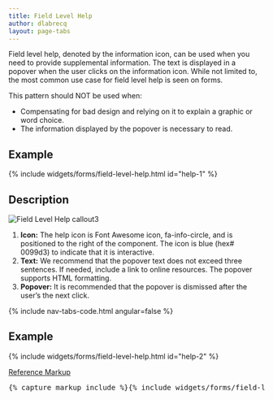 ```yaml
---
title: Field Level Help
author: dlabrecq
layout: page-tabs
---
```

<div class="tab-content">
  <div role="tabpanel" class="tab-pane active" id="overview">
    <p>Field level help, denoted by the information icon, can be used when you need to provide supplemental information.
    The text is displayed in a popover when the user clicks on the information icon. While not limited to, the most
    common use case for field level help is seen on forms.</p>
    <p>This pattern should NOT be used when:</p>
    <ul>
      <li>Compensating for bad design and relying on it to explain a graphic or word choice.</li>
      <li>The information displayed by the popover is necessary to read.</li>
    </ul>
    <h2 id="example-overview-1">Example</h2>
    <div class="row">
      <div class="col-md-6 col-center">
        <div class="example-pf">
          <div class="cards-pf">
            <div class="container-fluid container-cards-pf">
              <div class="row row-cards-pf">
                <div class="col-md-12">
                  <!-- Important:  if you need to nest additional .row within a .row.row-cards-pf, do *not* use .row-cards-pf on the nested .row  -->
                  {% include widgets/forms/field-level-help.html id="help-1" %}
                </div>
              </div>
            </div>
          </div>
        </div>
      </div>
    </div>
  </div>
  <div role="tabpanel" class="tab-pane" id="design">
    <h2>Description</h2>
    <div class="row">
      <div class="col-md-8 col-lg-7">
        <img src="{{site.baseurl}}assets/img/field-level-help-callout.png" alt="Field Level Help callout3"/>
      </div>
      <div class="col-md-4 col-lg-5">
        <ol>
          <li><b>Icon:</b> The help icon is Font Awesome icon, fa-info-circle, and is positioned to the right of the component. The icon is blue (hex# 0099d3) to indicate that it is interactive.</li>
          <li><b>Text:</b> We recommend that the popover text does not exceed three sentences. If needed, include a link to online resources. The popover supports HTML formatting.</li>
          <li><b>Popover:</b> It is recommended that the popover is dismissed after the user’s the next click.</li>
        </ol>
      </div>
    </div>
  </div>
  <div role="tabpanel" class="tab-pane" id="code">
    {% include nav-tabs-code.html angular=false %}
    <div class="tab-content">
      <div role="tabpanel" class="tab-pane nested active" id="html-css">
        <h2 id="example-code-1">Example</h2>
        <div class="row">
          <div class="col-md-6 col-center">
            <div class="example-pf">
              <div class="example-pf-demo example-pf-demo-no-padding">
                <div class="cards-pf">
                  <div class="container-fluid container-cards-pf">
                    <div class="row row-cards-pf">
                      <div class="col-md-12">
                        <!-- Important:  if you need to nest additional .row within a .row.row-cards-pf, do *not* use .row-cards-pf on the nested .row  -->
                        {% include widgets/forms/field-level-help.html id="help-2" %}
                      </div>
                    </div>
                  </div>
                </div>
              </div>
            </div>
          </div>
        </div>
        <p class="reference-markup"><a class="collapse-toggle" data-toggle="collapse" aria-expanded="true" aria-controls="markup-1" href="#markup-1">Reference Markup</a></p>
        <div class="collapse in" id="markup-1">
          <pre class="prettyprint">{% capture markup_include %}{% include widgets/forms/field-level-help.html id="help-2" %}{% endcapture %}{{ markup_include | xml_escape }}</pre>
        </div>
      </div>
    </div>
  </div>
</div>
